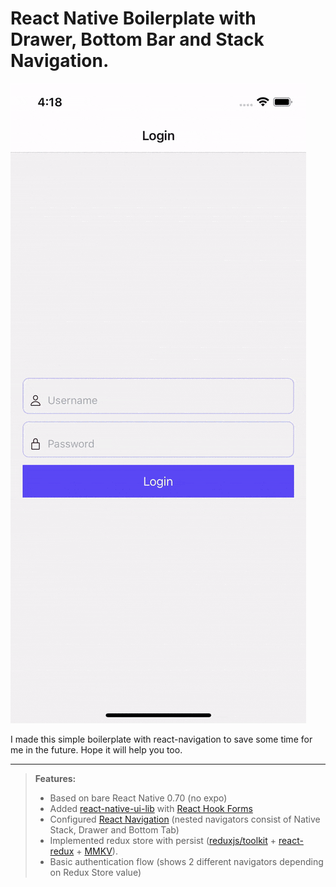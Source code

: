 # React Native Boilerplate with Drawer, Bottom Bar and Stack Navigation.

![HeaderImage](front.gif 'HeaderImage')

I made this simple boilerplate with react-navigation to save some time for me in the future. Hope it will help you too.

---

> **Features:**
>
> - Based on bare React Native 0.70 (no expo)
> - Added [react-native-ui-lib](https://wix.github.io/react-native-ui-lib/) with [React Hook Forms](https://react-hook-form.com)
> - Configured [React Navigation](https://reactnavigation.org) (nested navigators consist of Native Stack, Drawer and Bottom Tab)
> - Implemented redux store with persist ([reduxjs/toolkit](https://redux-toolkit.js.org) + [react-redux](https://react-redux.js.org) + [MMKV](https://github.com/mrousavy/react-native-mmkv)).
> - Basic authentication flow (shows 2 different navigators depending on Redux Store value)
